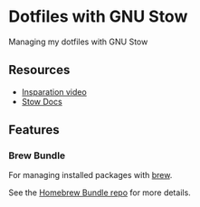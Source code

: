 # Dotfiles with GNU Stow

Managing my dotfiles with GNU Stow

## Resources

- [Insparation video](https://www.youtube.com/watch?v=y6XCebnB9gs)
- [Stow Docs](https://www.gnu.org/software/stow/manual/stow.html)

## Features

### Brew Bundle

For managing installed packages with [brew](https://brew.sh).

See the [Homebrew Bundle repo](https://github.com/Homebrew/homebrew-bundle) for more details.


